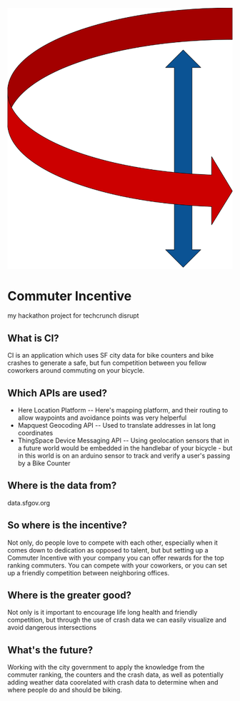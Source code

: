 ![CI logo](img/ci.svg)
# Commuter Incentive
my hackathon project for techcrunch disrupt

## What is CI?

CI is an application which uses SF city data for bike counters and bike crashes to
generate a safe, but fun competition between you fellow coworkers around commuting on your bicycle.

## Which APIs are used?

 - Here Location Platform -- Here's mapping platform, and their routing to allow waypoints and avoidance points was very helperful
 - Mapquest Geocoding API -- Used to translate addresses in lat long coordinates
 - ThingSpace Device Messaging API -- Using geolocation sensors that in a future world would be embedded in the handlebar of your bicycle  - but in this world is on an arduino sensor to track and verify a user's passing by a Bike Counter

## Where is the data from?

data.sfgov.org

## So where is the incentive?

Not only, do people love to compete with each other, especially when it comes down to dedication as opposed to talent, but but setting up a Commuter Incentive with your company you can offer rewards for the top ranking commuters. You can compete with your coworkers, or you can set up a friendly competition between neighboring offices.

## Where is the greater good?

Not only is it important to encourage life long health and friendly competition, but through the use of crash data we can easily visualize and avoid dangerous intersections

## What's the future?

Working with the city government to apply the knowledge from the commuter ranking, the counters and the crash data, as well as potentially adding weather data coorelated with crash data to determine when and where people do and should be biking.
